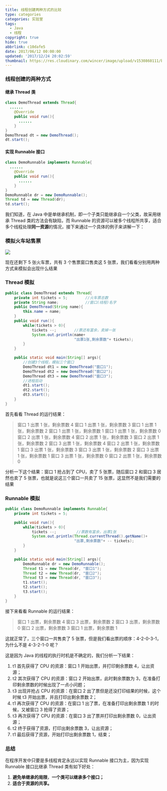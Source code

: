 ```yaml
---
title: 线程创建两种方式的比较
type: categories
categories: 实验室
tags:
  - Java
  - 线程
copyright: true
hide: true
abbrlink: c10dafe5
date: 2017/06/12 00:00:00
updated: '2017/12/24 20:02:59'
thumbnail: https://res.cloudinary.com/wincer/image/upload/v1530860111/blog/different_thread/cover.png
---
```




### 线程创建的两种方式

#### 继承 Thread 类

```java
class DemoThread extends Thread{
  ......
    @Override
    public void run(){
      ......
    }
}
DemoThread dt = new DemoThread();
dt.start();
```
<!-- more -->
#### 实现 Runnable 接口

```java
class DemoRunnable implements Runnable{
  ......
    @Override
    public void run(){
      ......
    }
}
DemoRunnable dr = new DemoRunnable();
Thread td = new Thread(dr);
td.start();
```

我们知道，在 Java 中是单继承机制，即一个子类只能继承自一个父类，故采用继承 Thread 类的方法会有缺陷，而 Runnable 的资源可以被多个线程所共享，适合多个线程处理**同一资源**的情况，接下来通过一个具体的例子来讲解一下：

### 模拟火车站售票

![](https://res.cloudinary.com/wincer/image/upload/v1530862783/blog/different_thread/sell_ticket.png)

现在还剩下 5 张火车票，共有 3 个售票窗口售卖这 5 张票，我们看看分别用两种方式来模拟会出现什么结果

### Thread 模拟

```java
public class DemoThread extends Thread{
    private int tickets = 5;        //火车票总数
    private String name;            //窗口(线程)名字
    public DemoThread(String name){
        this.name = name;
    }
    public void run(){
        while(tickets > 0){
            tickets --;        //票还有富余，卖掉一张
            System.out.println(name+
                               "出票1张,剩余票数"+ tickets);
        }
    }

    public static void main(String[] args){
        //创建3个线程，模拟三个窗口
        DemoThread dt1 = new DemoThread("窗口1");
        DemoThread dt2 = new DemoThread("窗口2");
        DemoThread dt3 = new DemoThread("窗口3");
        //进程启动
        dt1.start();
        dt2.start();
        dt3.start();
    }
}
```

首先看看 Thread 的运行结果：

> 窗口 1 出票 1 张，剩余票数 4
> 窗口 1 出票 1 张，剩余票数 3
> 窗口 1 出票 1 张，剩余票数 2
> 窗口 1 出票 1 张，剩余票数 1
> 窗口 1 出票 1 张，剩余票数 0
> 窗口 2 出票 1 张，剩余票数 4
> 窗口 2 出票 1 张，剩余票数 3
> 窗口 2 出票 1 张，剩余票数 2
> 窗口 3 出票 1 张，剩余票数 4
> 窗口 2 出票 1 张，剩余票数 1
> 窗口 3 出票 1 张，剩余票数 3
> 窗口 3 出票 1 张，剩余票数 2
> 窗口 3 出票 1 张，剩余票数 1
> 窗口 3 出票 1 张，剩余票数 0
> 窗口 2 出票 1 张，剩余票数 0

分析一下这个结果：窗口 1 抢占到了 CPU，卖了 5 张票，随后窗口 2 和窗口 3 居然也卖了 5 张票，也就是说这三个窗口一共卖了 15 张票，这显然不是我们需要的结果

### Runnable 模拟

```java
public class DemoRunnable implements Runnable{
    private int tickets = 5;

    public void run(){
        while(tickets > 0){
            tickets --;         //票数有富余，出票1张
            System.out.println(Thread.currentThread().getName()+
                               "出票,剩余票数"+ -- tickets);
        }
    }

    public static void main(String[] args){
        DemoRunnable dr = new DemoRunnable();
        Thread t1 = new Thread(dr, "窗口1");
        Thread t2 = new Thread(dr, "窗口2");
        Thread t3 = new Thread(dr, "窗口3");
        t1.start();
        t2.start();
        t3.start();
    }
}
```

接下来看看 Runnable 的运行结果：

>窗口 1 出票，剩余票数 4
>窗口 3 出票，剩余票数 2
>窗口 3 出票，剩余票数 0
>窗口 2 出票，剩余票数 3
>窗口 1 出票，剩余票数 1

这就正常了，三个窗口一共售卖了 5 张票，但是我们看出票的顺序：4-2-0-3-1，为什么不是 4-3-2-1-0 呢？

这是因为 Java 的线程的执行时机是不确定的，我们分析一下结果：

1. t1 首先获得了 CPU 的资源：窗口 1 开始出票，并打印剩余票数 4，让出资源；
2. t2 其次获得了 CPU 的资源：窗口 2 开始出票，此时剩余票数为 3，在准备打印剩余票数的时候出现了一点小问题；
3. t3 出现并抢占 CPU 的资源：在窗口 2 出了票但是还没打印结果的时候，这个时候 t3 开始出票，并且打印出剩余票数 2；
4. t1 再次获得了 CPU 的资源：在窗口 1 出了票，在准备打印出剩余票数 1 的时候，又被窗口 3 抢得了资源；
5. t3 再次获得了 CPU 的资源：在窗口 3 出了票并打印出剩余票数 0，让出资源；
6. t2 终于获得了资源，打印出剩余票数 3，让出资源；
7. t1 最后获得了资源，开始打印出剩余票数 1，结束；

### 总结

在程序开发中只要是多线程肯定永远以实现 Runnable 接口为主，因为实现 Runnable 接口比继承 Thread 类有如下好处：

1. **避免单继承的局限**，**一个类可以继承多个接口；**
2. **适合于资源的共享。**
